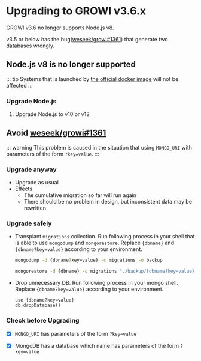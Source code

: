 # Upgrading to GROWI v3.6.x

GROWI v3.6 no longer supports Node.js v8.

v3.5 or below has the bug([weseek/growi#1361](https://github.com/weseek/growi/issues/1361)) that generate two databases wrongly.

## Node.js v8 is no longer supported

::: tip
Systems that is launched by [the official docker image](https://hub.docker.com/r/weseek/growi/) will not be affected
:::

### Upgrade Node.js

1. Upgrade Node.js to v10 or v12

## Avoid [weseek/growi#1361](https://github.com/weseek/growi/issues/1361)

::: warning
This problem is caused in the situation that using `MONGO_URI` with parameters of the form `?key=value`.
:::

### Upgrade anyway

- Upgrade as usual
- Effects
    - The cumulative migration so far will run again
    - There should be no problem in design, but inconsistent data may be rewritten

### Upgrade safely

- Transplant `migrations` collection.
Run following process in your shell that is able to use `mongodump` and `mongorestore`.
Replace `{dbname}` and `{dbname?key=value}` according to your environment.
    ```bash
    mongodump -d {dbname?key=value} -c migrations -o backup
    ```
    ```bash
    mongorestore -d {dbname} -c migrations "./backup/{dbname?key=value}/migrations.bson"
    ```
- Drop unnecessary DB. Run following process in your mongo shell.
Replace `{dbname?key=value}` according to your environment.
    ```
    use {dbname?key=value}
    db.dropDatabase()
    ```

### Check before Upgrading

- [x] `MONGO_URI` has parameters of the form `?key=value`
- [x] MongoDB has a database which name has parameters of the form `?key=value`

